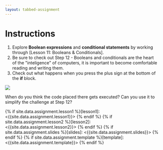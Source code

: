 ```yaml
---
layout: tabbed-assignment
---
```


# Instructions

1. Explore **Boolean expressions** and **conditional statements** by working through [Lesson 11: Booleans & Conditionals].
1. Be sure to check out Step 12 - Booleans and conditionals are the heart of the "inteligence" of computers, it is important to become comfortable reading and writing them.
1. Check out what happens when you press the plus sign at the bottom of the **if** block.

  <image src="assets/images/if-block.png">

   When do you think the code placed there gets executed? Can you use it to simplify the challenge at Step 12?

<!-- Don't edit links here, change them in _data/assignment.yml instead. -->

{% if site.data.assignment.lesson1  %}[lesson1]:  <{{site.data.assignment.lesson1}}>  {% endif %}
{% if site.data.assignment.lesson2  %}[lesson2]:  <{{site.data.assignment.lesson2}}>  {% endif %}
{% if site.data.assignment.slides   %}[slides]:   <{{site.data.assignment.slides}}>   {% endif %}
{% if site.data.assignment.template %}[template]: <{{site.data.assignment.template}}> {% endif %}
